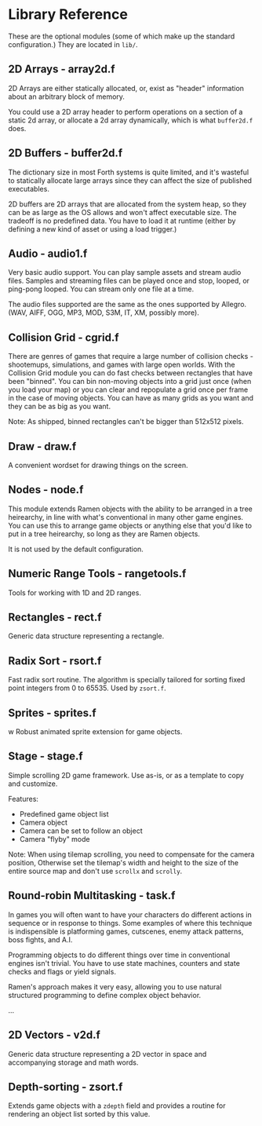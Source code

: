 # Library Reference

These are the optional modules \(some of which make up the standard configuration.\) They are located in `lib/`.

## 2D Arrays  - array2d.f

2D Arrays are either statically allocated, or, exist as "header" information about an arbitrary block of memory.

You could use a 2D array header to perform operations on a section of a static 2d array, or allocate a 2d array dynamically, which is what `buffer2d.f` does.

## 2D Buffers  - buffer2d.f

The dictionary size in most Forth systems is quite limited, and it's wasteful to statically allocate large arrays since they can affect the size of published executables.

2D buffers are 2D arrays that are allocated from the system heap, so they can be as large as the OS allows and won't affect executable size. The tradeoff is no predefined data. You have to load it at runtime \(either by defining a new kind of asset or using a load trigger.\)

## Audio  - audio1.f

Very basic audio support. You can play sample assets and stream audio files. Samples and streaming files can be played once and stop, looped, or ping-pong looped. You can stream only one file at a time.

The audio files supported are the same as the ones supported by Allegro. \(WAV, AIFF, OGG, MP3, MOD, S3M, IT, XM, possibly more\).

## Collision Grid  - cgrid.f

There are genres of games that require a large number of collision checks - shootemups, simulations, and games with large open worlds. With the Collision Grid module you can do fast checks between rectangles that have been "binned". You can bin non-moving objects into a grid just once \(when you load your map\) or you can clear and repopulate a grid once per frame in the case of moving objects. You can have as many grids as you want and they can be as big as you want.

Note: As shipped, binned rectangles can't be bigger than 512x512 pixels.

## Draw  - draw.f

A convenient wordset for drawing things on the screen.

## Nodes  - node.f

This module extends Ramen objects with the ability to be arranged in a tree heirearchy, in line with what's conventional in many other game engines. You can use this to arrange game objects or anything else that you'd like to put in a tree heirearchy, so long as they are Ramen objects.

It is not used by the default configuration.

## Numeric Range Tools  - rangetools.f

Tools for working with 1D and 2D ranges.

## Rectangles  - rect.f

Generic data structure representing a rectangle.

## Radix Sort  - rsort.f

Fast radix sort routine. The algorithm is specially tailored for sorting fixed point integers from 0 to 65535. Used by `zsort.f`.

## Sprites  - sprites.f

w Robust animated sprite extension for game objects.

## Stage  - stage.f

Simple scrolling 2D game framework. Use as-is, or as a template to copy and customize.

Features:

* Predefined game object list
* Camera object
* Camera can be set to follow an object
* Camera "flyby" mode

Note: When using tilemap scrolling, you need to compensate for the camera position, Otherwise set the tilemap's width and height to the size of the entire source map and don't use `scrollx` and `scrolly`.

## Round-robin Multitasking  - task.f

In games you will often want to have your characters do different actions in sequence or in response to things. Some examples of where this technique is indispensible is platforming games, cutscenes, enemy attack patterns, boss fights, and A.I.

Programming objects to do different things over time in conventional engines isn't trivial. You have to use state machines, counters and state checks and flags or yield signals.

Ramen's approach makes it very easy, allowing you to use natural structured programming to define complex object behavior.

...

## 2D Vectors  - v2d.f

Generic data structure representing a 2D vector in space and accompanying storage and math words.

## Depth-sorting  - zsort.f

Extends game objects with a `zdepth` field and provides a routine for rendering an object list sorted by this value.

